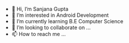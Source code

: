 - 👋 Hi, I’m Sanjana Gupta
- 👀 I’m interested in Android Development
- 🌱 I’m currently learning B.E Computer Science
- 💞️ I’m looking to collaborate on ...
- 📫 How to reach me ...

<!---
sanjanag05/sanjanag05 is a ✨ special ✨ repository because its `README.md` (this file) appears on your GitHub profile.
You can click the Preview link to take a look at your changes.
--->
